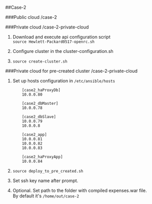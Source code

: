 ##Case-2

###Public cloud
/case-2

###Private cloud
/case-2-private-cloud

1. Download and execute api configuration script  
    `source Hewlett-Packard0517-openrc.sh`  

2. Configure cluster in the cluster-configuration.sh  

3. `source create-cluster.sh`
  
###Private cloud for pre-created cluster
/case-2-private-cloud  

1. Set up hosts configuration in `/etc/ansible/hosts`     

           [case2_haProxyDb]  
           10.0.0.80  
           
           [case2_dbMaster]  
           10.0.0.78  
           
           [case2_dbSlave]  
           10.0.0.79  
           10.0.0.8  
           
           [case2_app]  
           10.0.0.81  
           10.0.0.82  
           10.0.0.83  
           
           [case2_haProxyApp]  
           10.0.0.84    

2. `source deploy_to_pre_created.sh`
3. Set ssh key name after prompt.
4. Optional. Set path to the folder with compiled expenses.war file.  
   By default it's `/home/out/case-2`
 